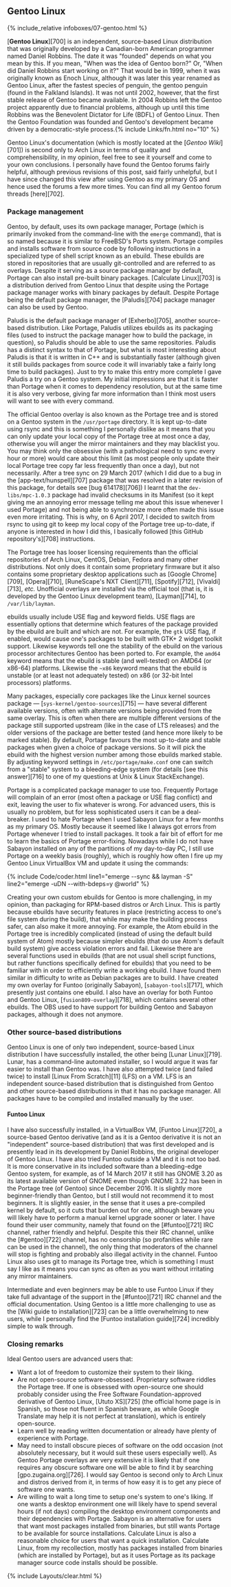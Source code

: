 ## Gentoo Linux
{% include_relative infoboxes/07-gentoo.html %}

[**Gentoo Linux**][700] is an independent, source-based Linux distribution that was originally developed by a Canadian-born American programmer named Daniel Robbins. The date it was "founded" depends on what you mean by this. If you mean, "When was the idea of Gentoo born?" Or, "When did Daniel Robbins start working on it?" That would be in 1999, when it was originally known as Enoch Linux, although it was later this year renamed as Gentoo Linux, after the fastest species of penguin, the gentoo penguin (found in the Falkland Islands). It was not until 2002, however, that the first stable release of Gentoo became available. In 2004 Robbins left the Gentoo project apparently due to financial problems, although up until this time Robbins was the Benevolent Dictator for Life (BDFL) of Gentoo Linux. Then the Gentoo Foundation was founded and Gentoo's development became driven by a democratic-style process.{% include Links/fn.html no="10" %} 

Gentoo Linux's documentation (which is mostly located at the [*Gentoo Wiki*][701]) is second only to Arch Linux in terms of quality and comprehensibility, in my opinion, feel free to see it yourself and come to your own conclusions. I personally have found the Gentoo forums fairly helpful, although previous revisions of this post, said fairly unhelpful, but I have since changed this view after using Gentoo as my primary OS and hence used the forums a few more times. You can find all my Gentoo forum threads [here][702].  

### Package management
Gentoo, by default, uses its own package manager, Portage (which is primarily invoked from the command-line with the `emerge` command), that is so named because it is similar to FreeBSD's Ports system. Portage compiles and installs software from source code by following instructions in a specialized type of shell script known as an ebuild. These ebuilds are stored in repositories that are usually git-controlled and are referred to as overlays. Despite it serving as a source package manager by default, Portage can also install pre-built binary packages. [Calculate Linux][703] is a distribution derived from Gentoo Linux that despite using the Portage package manager works with binary packages by default. Despite Portage being the default package manager, the [Paludis][704] package manager can also be used by Gentoo. 

Paludis is the default package manager of [Exherbo][705], another source-based distribution. Like Portage, Paludis utilizes ebuilds as its packaging files (used to instruct the package manager how to build the package, in question), so Paludis should be able to use the same repositories. Paludis has a distinct syntax to that of Portage, but what is most interesting about Paludis is that it is written in C++ and is substantially faster (although given it still builds packages from source code it will invariably take a fairly long time to build packages). Just to try to make this entry more complete I gave Paludis a try on a Gentoo system. My initial impressions are that it is faster than Portage when it comes to dependency resolution, but at the same time it is also very verbose, giving far more information than I think most users will want to see with every command. 

The official Gentoo overlay is also known as the Portage tree and is stored on a Gentoo system in the `/usr/portage` directory. It is kept up-to-date using rsync and this is something I personally dislike as it means that you can only update your local copy of the Portage tree at most once a day, otherwise you will anger the mirror maintainers and they may blacklist you. You may think only the obsessive (with a pathological need to sync every hour or more) would care about this limit (as most people only update their local Portage tree copy far less frequently than once a day), but not necessarily. After a tree sync on 29 March 2017 (which I did due to a bug in the [app-text/hunspell][707] package that was resolved in a later revision of this package, for details see [bug 614178][706]) I learnt that the `dev-libs/mpc-1.0.3` package had invalid checksums in its Manifest (so it kept giving me an annoying error message telling me about this issue whenever I used Portage) and not being able to synchronize more often made this issue even more irritating. This is why, on 6 April 2017, I decided to switch from rsync to using git to keep my local copy of the Portage tree up-to-date, if anyone is interested in how I did this, I basically followed [this GitHub repository's][708] instructions. 

The Portage tree has looser licensing requirements than the official repositories of Arch Linux, CentOS, Debian, Fedora and many other distributions. Not only does it contain some proprietary firmware but it also contains some proprietary desktop applications such as [Google Chrome][709], [Opera][710], [RuneScape's NXT Client][711], [Spotify][712], [Vivaldi][713], *etc.* Unofficial overlays are installed via the official tool (that is, it is developed by the Gentoo Linux development team), [Layman][714], to `/var/lib/layman`.

ebuilds usually include USE flag and keyword fields. USE flags are essentially options that determine which features of the package provided by the ebuild are built and which are not. For example, the `gtk` USE flag, if enabled, would cause one's packages to be built with GTK+ 2 widget toolkit support. Likewise keywords tell one the stability of the ebuild on the various processor architectures Gentoo has been ported to. For example, the `amd64` keyword means that the ebuild is stable (and well-tested) on AMD64 (or x86-64) platforms. Likewise the `~x86` keyword means that the ebuild is unstable (or at least not adequately tested) on x86 (or 32-bit Intel processors) platforms.

Many packages, especially core packages like the Linux kernel sources package &mdash; [`sys-kernel/gentoo-sources`][715] &mdash; have several different available versions, often with alternate versions being provided from the same overlay. This is often when there are multiple different versions of the package still supported upstream (like in the case of LTS releases) and the older versions of the package are better tested (and hence more likely to be marked stable). By default, Portage favours the most up-to-date and stable packages when given a choice of package versions. So it will pick the ebuild with the highest version number among those ebuilds marked stable. By adjusting keyword settings in `/etc/portage/make.conf` one can switch from a "stable" system to a bleeding-edge system (for details [see this answer][716] to one of my questions at Unix & Linux StackExchange).

Portage is a complicated package manager to use too. Frequently Portage will complain of an error (most often a package or USE flag conflict) and exit, leaving the user to fix whatever is wrong. For advanced users, this is usually no problem, but for less sophisticated users it can be a deal-breaker. I used to hate Portage when I used Sabayon Linux for a few months as my primary OS. Mostly because it seemed like I always got errors from Portage whenever I tried to install packages. It took a fair bit of effort for me to learn the basics of Portage error-fixing. Nowadays while I do not have Sabayon installed on any of the partitions of my day-to-day PC, I still use Portage on a weekly basis (roughly), which is roughly how often I fire up my Gentoo Linux VirtualBox VM and update it using the commands:

{% include Code/coder.html line1="emerge --sync && layman -S" line2="emerge -uDN --with-bdeps=y @world" %}

Creating your own custom ebuilds for Gentoo is more challenging, in my opinion, than packaging for RPM-based distros or Arch Linux. This is partly because ebuilds have security features in place (restricting access to one's file system during the build), that while may make the building process safer, can also make it more annoying. For example, the Atom ebuild in the Portage tree is incredibly complicated (instead of using the default build system of Atom) mostly because simpler ebuilds (that do use Atom's default build system) give access violation errors and fail. Likewise there are several functions used in ebuilds (that are not usual shell script functions, but rather functions specifically defined for ebuilds) that you need to be familiar with in order to efficiently write a working ebuild. I have found them similar in difficulty to write as Debian packages are to build. I have created my own overlay for Funtoo (originally Sabayon), [`sabayon-tools`][717], which presently just contains one ebuild. I also have an overlay for both Funtoo and Gentoo Linux, [`fusion809-overlay`][718], which contains several other ebuilds. The OBS used to have support for building Gentoo and Sabayon packages, although it does not anymore. 

### Other source-based distributions
Gentoo Linux is one of only two independent, source-based Linux distribution I have successfully installed, the other being [Lunar Linux][719]. Lunar, has a command-line automated installer, so I would argue it was far easier to install than Gentoo was. I have also attempted twice (and failed twice) to install [Linux From Scratch][11] (LFS) on a VM. LFS is an independent source-based distribution that is distinguished from Gentoo and other source-based distributions in that it has no package manager. All packages have to be compiled and installed manually by the user.

#### Funtoo Linux
I have also successfully installed, in a VirtualBox VM, [Funtoo Linux][720], a source-based Gentoo derivative (and as it is a Gentoo derivative it is not an "independent" source-based distribution) that was first developed and is presently lead in its development by Daniel Robbins, the original developer of Gentoo Linux. I have also tried Funtoo outside a VM and it is not too bad. It is more conservative in its included software than a bleeding-edge Gentoo system, for example, as of 14 March 2017 it still has GNOME 3.20 as its latest available version of GNOME even though GNOME 3.22 has been in the Portage tree (of Gentoo) since December 2016. It is slightly more beginner-friendly than Gentoo, but I still would not recommend it to most beginners. It is slightly easier, in the sense that it uses a pre-compiled kernel by default, so it cuts that burden out for one, although beware you will likely have to perform a manual kernel upgrade sooner or later. I have found their user community, namely that found on the [#funtoo][721] IRC channel, rather friendly and helpful. Despite this their IRC channel, unlike the [#gentoo][722] channel, has no censorship (so profanities while rare can be used in the channel), the only thing that moderators of the channel will stop is fighting and probably also illegal activity in the channel. Funtoo Linux also uses git to manage its Portage tree, which is something I must say I like as it means you can sync as often as you want without irritating any mirror maintainers.

Intermediate and even beginners may be able to use Funtoo Linux if they take full advantage of the support in the [#funtoo][721] IRC channel and the official documentation. Using Gentoo is a little more challenging to use as the [Wiki guide to installation][723] can be a little overwhelming to new users, while I personally find the [Funtoo installation guide][724] incredibly simple to walk through. 

### Closing remarks
Ideal Gentoo users are advanced users that:

* Want a lot of freedom to customize their system to their liking.
* Are not open-source software-obsessed. Proprietary software riddles the Portage tree. If one is obsessed with open-source one should probably consider using the Free Software Foundation-approved derivative of Gentoo Linux, [Ututo XS][725] (the official home page is in Spanish, so those not fluent in Spanish beware, as while Google Translate may help it is not perfect at translation), which is entirely open-source.
* Learn well by reading written documentation or already have plenty of experience with Portage.
* May need to install obscure pieces of software on the odd occasion (not absolutely necessary, but it would suit these users especially well). As Gentoo Portage overlays are very extensive it is likely that if one requires any obscure software one will be able to find it by searching [gpo.zugaina.org][726]. I would say Gentoo is second only to Arch Linux and distros derived from it, in terms of how easy it is to get any piece of software one wants.
* Are willing to wait a long time to setup one's system to one's liking. If one wants a desktop environment one will likely have to spend several hours (if not days) compiling the desktop environment components and their dependencies with Portage. Sabayon is an alternative for users that want most packages installed from binaries, but still wants Portage to be available for source installations. Calculate Linux is also a reasonable choice for users that want a quick installation. Calculate Linux, from my recollection, mostly has packages installed from binaries (which are installed by Portage), but as it uses Portage as its package manager source code installs should be possible. 

{% include Layouts/clear.html %}
